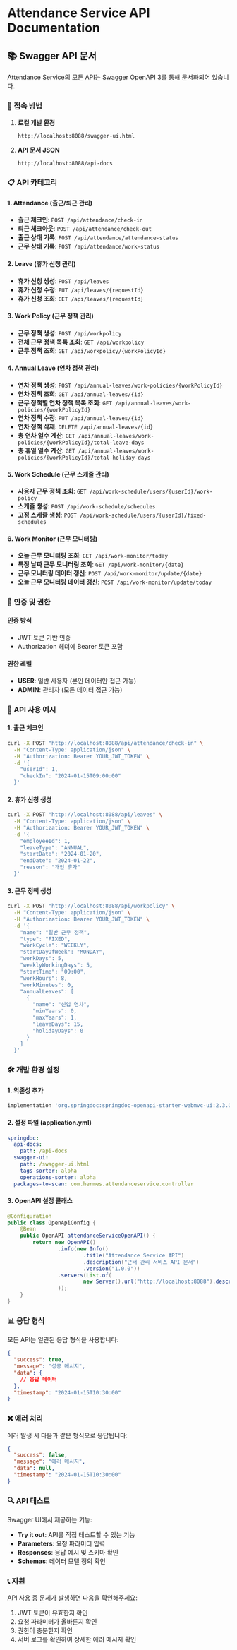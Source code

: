# Attendance Service API Documentation

## 📚 Swagger API 문서

Attendance Service의 모든 API는 Swagger OpenAPI 3를 통해 문서화되어 있습니다.

### 🚀 접속 방법

1. **로컬 개발 환경**

   ```
   http://localhost:8088/swagger-ui.html
   ```

2. **API 문서 JSON**
   ```
   http://localhost:8088/api-docs
   ```

### 📋 API 카테고리

#### 1. **Attendance (출근/퇴근 관리)**

- **출근 체크인**: `POST /api/attendance/check-in`
- **퇴근 체크아웃**: `POST /api/attendance/check-out`
- **출근 상태 기록**: `POST /api/attendance/attendance-status`
- **근무 상태 기록**: `POST /api/attendance/work-status`

#### 2. **Leave (휴가 신청 관리)**

- **휴가 신청 생성**: `POST /api/leaves`
- **휴가 신청 수정**: `PUT /api/leaves/{requestId}`
- **휴가 신청 조회**: `GET /api/leaves/{requestId}`

#### 3. **Work Policy (근무 정책 관리)**

- **근무 정책 생성**: `POST /api/workpolicy`
- **전체 근무 정책 목록 조회**: `GET /api/workpolicy`
- **근무 정책 조회**: `GET /api/workpolicy/{workPolicyId}`

#### 4. **Annual Leave (연차 정책 관리)**

- **연차 정책 생성**: `POST /api/annual-leaves/work-policies/{workPolicyId}`
- **연차 정책 조회**: `GET /api/annual-leaves/{id}`
- **근무 정책별 연차 정책 목록 조회**: `GET /api/annual-leaves/work-policies/{workPolicyId}`
- **연차 정책 수정**: `PUT /api/annual-leaves/{id}`
- **연차 정책 삭제**: `DELETE /api/annual-leaves/{id}`
- **총 연차 일수 계산**: `GET /api/annual-leaves/work-policies/{workPolicyId}/total-leave-days`
- **총 휴일 일수 계산**: `GET /api/annual-leaves/work-policies/{workPolicyId}/total-holiday-days`

#### 5. **Work Schedule (근무 스케줄 관리)**

- **사용자 근무 정책 조회**: `GET /api/work-schedule/users/{userId}/work-policy`
- **스케줄 생성**: `POST /api/work-schedule/schedules`
- **고정 스케줄 생성**: `POST /api/work-schedule/users/{userId}/fixed-schedules`

#### 6. **Work Monitor (근무 모니터링)**

- **오늘 근무 모니터링 조회**: `GET /api/work-monitor/today`
- **특정 날짜 근무 모니터링 조회**: `GET /api/work-monitor/{date}`
- **근무 모니터링 데이터 갱신**: `POST /api/work-monitor/update/{date}`
- **오늘 근무 모니터링 데이터 갱신**: `POST /api/work-monitor/update/today`

### 🔐 인증 및 권한

#### 인증 방식

- JWT 토큰 기반 인증
- Authorization 헤더에 Bearer 토큰 포함

#### 권한 레벨

- **USER**: 일반 사용자 (본인 데이터만 접근 가능)
- **ADMIN**: 관리자 (모든 데이터 접근 가능)

### 📝 API 사용 예시

#### 1. 출근 체크인

```bash
curl -X POST "http://localhost:8088/api/attendance/check-in" \
  -H "Content-Type: application/json" \
  -H "Authorization: Bearer YOUR_JWT_TOKEN" \
  -d '{
    "userId": 1,
    "checkIn": "2024-01-15T09:00:00"
  }'
```

#### 2. 휴가 신청 생성

```bash
curl -X POST "http://localhost:8088/api/leaves" \
  -H "Content-Type: application/json" \
  -H "Authorization: Bearer YOUR_JWT_TOKEN" \
  -d '{
    "employeeId": 1,
    "leaveType": "ANNUAL",
    "startDate": "2024-01-20",
    "endDate": "2024-01-22",
    "reason": "개인 휴가"
  }'
```

#### 3. 근무 정책 생성

```bash
curl -X POST "http://localhost:8088/api/workpolicy" \
  -H "Content-Type: application/json" \
  -H "Authorization: Bearer YOUR_JWT_TOKEN" \
  -d '{
    "name": "일반 근무 정책",
    "type": "FIXED",
    "workCycle": "WEEKLY",
    "startDayOfWeek": "MONDAY",
    "workDays": 5,
    "weeklyWorkingDays": 5,
    "startTime": "09:00",
    "workHours": 8,
    "workMinutes": 0,
    "annualLeaves": [
      {
        "name": "신입 연차",
        "minYears": 0,
        "maxYears": 1,
        "leaveDays": 15,
        "holidayDays": 0
      }
    ]
  }'
```

### 🛠️ 개발 환경 설정

#### 1. 의존성 추가

```gradle
implementation 'org.springdoc:springdoc-openapi-starter-webmvc-ui:2.3.0'
```

#### 2. 설정 파일 (application.yml)

```yaml
springdoc:
  api-docs:
    path: /api-docs
  swagger-ui:
    path: /swagger-ui.html
    tags-sorter: alpha
    operations-sorter: alpha
  packages-to-scan: com.hermes.attendanceservice.controller
```

#### 3. OpenAPI 설정 클래스

```java
@Configuration
public class OpenApiConfig {
    @Bean
    public OpenAPI attendanceServiceOpenAPI() {
        return new OpenAPI()
                .info(new Info()
                        .title("Attendance Service API")
                        .description("근태 관리 서비스 API 문서")
                        .version("1.0.0"))
                .servers(List.of(
                        new Server().url("http://localhost:8088").description("Local Development Server")
                ));
    }
}
```

### 📊 응답 형식

모든 API는 일관된 응답 형식을 사용합니다:

```json
{
  "success": true,
  "message": "성공 메시지",
  "data": {
    // 응답 데이터
  },
  "timestamp": "2024-01-15T10:30:00"
}
```

### ❌ 에러 처리

에러 발생 시 다음과 같은 형식으로 응답됩니다:

```json
{
  "success": false,
  "message": "에러 메시지",
  "data": null,
  "timestamp": "2024-01-15T10:30:00"
}
```

### 🔍 API 테스트

Swagger UI에서 제공하는 기능:

- **Try it out**: API를 직접 테스트할 수 있는 기능
- **Parameters**: 요청 파라미터 입력
- **Responses**: 응답 예시 및 스키마 확인
- **Schemas**: 데이터 모델 정의 확인

### 📞 지원

API 사용 중 문제가 발생하면 다음을 확인해주세요:

1. JWT 토큰이 유효한지 확인
2. 요청 파라미터가 올바른지 확인
3. 권한이 충분한지 확인
4. 서버 로그를 확인하여 상세한 에러 메시지 확인
